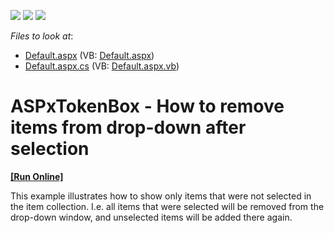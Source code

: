 <!-- default badges list -->
![](https://img.shields.io/endpoint?url=https://codecentral.devexpress.com/api/v1/VersionRange/128555405/13.2.7%2B)
[![](https://img.shields.io/badge/Open_in_DevExpress_Support_Center-FF7200?style=flat-square&logo=DevExpress&logoColor=white)](https://supportcenter.devexpress.com/ticket/details/E5154)
[![](https://img.shields.io/badge/📖_How_to_use_DevExpress_Examples-e9f6fc?style=flat-square)](https://docs.devexpress.com/GeneralInformation/403183)
<!-- default badges end -->
<!-- default file list -->
*Files to look at*:

* [Default.aspx](./CS/WebSite/Default.aspx) (VB: [Default.aspx](./VB/WebSite/Default.aspx))
* [Default.aspx.cs](./CS/WebSite/Default.aspx.cs) (VB: [Default.aspx.vb](./VB/WebSite/Default.aspx.vb))
<!-- default file list end -->
# ASPxTokenBox - How to remove items from drop-down after selection
<!-- run online -->
**[[Run Online]](https://codecentral.devexpress.com/e5154/)**
<!-- run online end -->


<p>This example illustrates how to show only items that were not selected in the item collection. I.e. all items that were selected will be removed from the drop-down window, and unselected items will be added there again.</p>

<br/>


